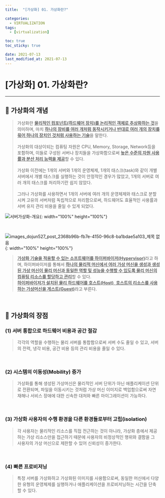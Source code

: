 ```yaml
---
title:  "[가상화] 01. 가상화란?" 

categories:
  - VIRTUALIZATION
tags:
  - [virtualization]

toc: true
toc_sticky: true

date: 2021-07-13
last_modified_at: 2021-07-13
---
```

# [가상화] 01. 가상화란?
---

<style>
table {
    font-size: 12pt;
}
table th:first-of-type {
    width: 5%;
}
table th:nth-of-type(2) {
    width: 15%;
}
table th:nth-of-type(3) {
    width: 50%;
}
table th:nth-of-type(4) {
    width: 30%;
}
</style>

## 🔔 가상화의 개념

> 가상화란 <u>**물리적인 컴포넌트(하드웨어 장치)를 논리적인 객체로 추상화하는 것**</u>을 의미하며, 마치 <u>**하나의 장비를 여러 개처럼 동작시키거나 반대로 여러 개의 장치를 묶어 하나의 장치인 것처럼 사용하는 기술**</u>을 말한다. <br><br>
가상화의 대상이되는 컴퓨팅 자원은 CPU, Memory, Storage, Network등을 포함하며, 이들로 구성된 서버나 장치들을 가상화함으로써 <u>**높은 수준의 자원 사용률과 분산 처리 능력을 제공**</u>할 수 있다. <br><br>
가상화 이전에는 1개의 서버와 1개의 운영체제, 1개의 태스크(task)와 같이 개별 서버에서 개별 태스크를 실행하는 것이 안정적인 경우가 많았고, 1개의 서버로 여러 개의 태스크를 처리하기란 쉽지 않았다. <br><br>
그러나 가상화를 사용하면서 1개의 서버에 여러 개의 운영체제와 태스크로 분할시켜 고유의 서버처럼 독립적으로 처리함으로써, 하드웨어도 효율적인 사용률과 서버 유지 관리 비용을 줄일 수 있게 되었다.

![서버가상화-개요](https://user-images.githubusercontent.com/42735894/222967765-9d369bc1-cce7-42e7-927a-f46b1521e5c4.png){: width="100%" height="100%"}

<br>

![images_dojun527_post_2368b96b-fb7e-4150-96c8-ba1bdae5a103_제목 없음](https://user-images.githubusercontent.com/42735894/222967769-48df3aaa-c68d-4381-b3f0-d2e9c81701af.png){: width="100%" height="100%"}

> <u>**가상화 기술을 적용할 수 있는 소프트웨어를 하이퍼바이저(Hypervisor)**</u>라고 하며, 하이퍼바이저를 통해서 <u>**하나의 물리적 머신에서 여러 가상 머신을 생성과 생성된 가상 머신이 물리 머신과 동일한 역할 및 성능을 수행할 수 있도록 물리 머신의 컴퓨팅 리소스를 할당하고 관리**</u>할 수 있다. <br>
<u>**하이퍼바이저가 설치된 물리 하드웨어를 호스트(Host)**, **호스트의 리소스를 사용하는 가상머신을 게스트(Guest)**</u>라고 부른다.

<br>

## 🔔 가상화의 장점

### (1) 서버 통합으로 하드웨어 비용과 공간 절감

> 각각의 역할을 수행하는 물리 서버를 통합함으로써 서버 수도 줄일 수 있고, 서버의 전력, 냉각 비용, 공간 비용 등의 관리 비용을 줄일 수 있다.

<br>

### (2) 시스템의 이동성(Mobility) 증가

> 가상화를 통해 생성된 가상머신은 물리적인 서버 단위가 아닌 애플리케이션 단위로 전환되며, 파일을 이동시키는 것처럼 가상 머신 이미지로 백업함으로써 자연재해나 서비스 장애에 대한 신속한 대처와 빠른 마이그레이션이 가능하다.

<br>

### (3) 가상화 사용자의 수행 환경을 다른 환경들로부터 고립(isolation)

> 각 사용자는 물리적인 리소스를 직접 전근하는 것이 아니라, 가상화 층에서 제공하는 가상 리소스만을 접근하기 때문에 사용자의 비정상적인 행위와 결함을 그 사용자의 가상 머신으로 제한할 수 있어 신뢰성이 증가한다.

<br>

### (4) 빠른 프로비저닝

> 특정 서버를 가상화하고 가상화된 이미지를 사용함으로써, 동일한 머신에서 다양한 유형의 운영체제를 실행하거나 애플리케이션을 프로비저닝하는 시간을 단축할 수 있다.

<br>